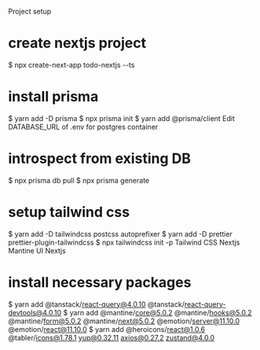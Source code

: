 Project setup

# create nextjs project

$ npx create-next-app todo-nextjs --ts

# install prisma

$ yarn add -D prisma
$ npx prisma init
$ yarn add @prisma/client
Edit DATABASE_URL of .env for postgres container

# introspect from existing DB

$ npx prisma db pull
$ npx prisma generate

# setup tailwind css

$ yarn add -D tailwindcss postcss autoprefixer
$ yarn add -D prettier prettier-plugin-tailwindcss
$ npx tailwindcss init -p
Tailwind CSS Nextjs
Mantine UI Nextjs

# install necessary packages

$ yarn add @tanstack/react-query@4.0.10 @tanstack/react-query-devtools@4.0.10
$ yarn add @mantine/core@5.0.2 @mantine/hooks@5.0.2 @mantine/form@5.0.2 @mantine/next@5.0.2 @emotion/server@11.10.0 @emotion/react@11.10.0
$ yarn add @heroicons/react@1.0.6 @tabler/icons@1.78.1 yup@0.32.11 axios@0.27.2 zustand@4.0.0
